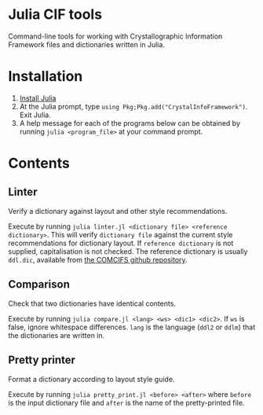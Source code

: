 # Julia CIF tools

Command-line tools for working with Crystallographic Information Framework files and dictionaries written in Julia.

# Installation

1.  [Install Julia](https://docs.julialang.org/en/v1/manual/getting-started/)
2.  At the Julia prompt, type `using Pkg;Pkg.add("CrystalInfoFramework")`. Exit Julia.
3.  A help message for each of the programs below can be obtained by running `julia <program_file>` at your command prompt.

# Contents

## Linter

Verify a dictionary against layout and other style recommendations.

Execute by running `julia linter.jl <dictionary file> <reference dictionary>`. This will verify `dictionary file` 
against the current style recommendations for dictionary layout. If `reference dictionary` is not supplied,
capitalisation is not checked. The reference dictionary is usually `ddl.dic`, available from [the COMCIFS github 
repository](https://github.com/COMCIFS/cif_core).

## Comparison

Check that two dictionaries have identical contents.

Execute by running `julia compare.jl <lang> <ws> <dic1> <dic2>`. If `ws` is false, ignore whitespace differences.
`lang` is the language (`ddl2` or `ddlm`) that the dictionaries are written in.

## Pretty printer

Format a dictionary according to layout style guide.

Execute by running `julia pretty_print.jl <before> <after>` where `before` is the input dictionary file and `after` 
is the name of the pretty-printed file.
